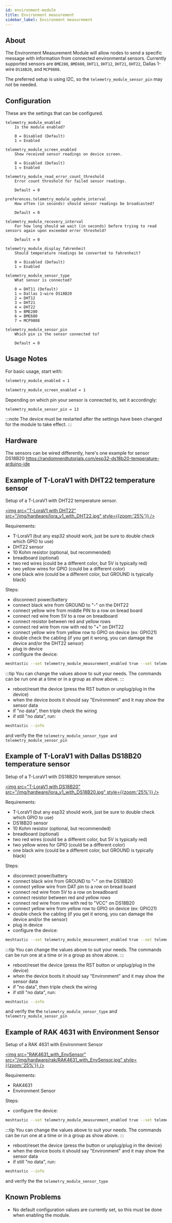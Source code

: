 ```yaml
---
id: environment-module
title: Environment measurement
sidebar_label: Environment measurement
---
```


## About

The Environment Measurement Module will allow nodes to send a specific message with information from connected environmental sensors. Currently supported sensors are `BME280`, `BME680`, `DHT11`, `DHT12`, `DHT21`, `DHT22`, Dallas 1-wire `DS18B20`, and `MCP9808`.

The preferred setup is using I2C, so the `telemetry_module_sensor_pin` may not be needed.

## Configuration

These are the settings that can be configured.

    telemetry_module_enabled
        Is the module enabled?

        0 = Disabled (Default)
        1 = Enabled

    telemetry_module_screen_enabled
        Show received sensor readings on device screen.

        0 = Disabled (Default)
        1 = Enabled

    telemetry_module_read_error_count_threshold
        Error count threshold for failed sensor readings.

        Default = 0

    preferences.telemetry_module_update_interval
        How often (in seconds) should sensor readings be broadcasted?

        Default = 0

    telemetry_module_recovery_interval
        For how long should we wait (in seconds) before trying to read sensors again upon exceeded error threshold?

        Default = 0

    telemetry_module_display_fahrenheit
        Should temperature readings be converted to fahrenheit?

        0 = Disabled (Default)
        1 = Enabled

    telemetry_module_sensor_type
        What sensor is connected?

        0 = DHT11 (Default)
        1 = Dallas 1-wire DS18B20
        2 = DHT12
        3 = DHT21
        4 = DHT22
        5 = BME280
        6 = BME680
        7 = MCP9808

    telemetry_module_sensor_pin
        Which pin is the sensor connected to?

        Default = 0

## Usage Notes

For basic usage, start with:

```bash
telemetry_module_enabled = 1

telemetry_module_screen_enabled = 1
```

Depending on which pin your sensor is connected to, set it accordingly:

```bash
telemetry_module_sensor_pin = 13
```

:::note
The device must be restarted after the settings have been changed for the module to take effect.
:::

## Hardware

The sensors can be wired differently, here's one example for sensor DS18B20 https://randomnerdtutorials.com/esp32-ds18b20-temperature-arduino-ide

## Example of T-LoraV1 with DHT22 temperature sensor

Setup of a T-LoraV1 with DHT22 temperature sensor.

[<img src="T-LoraV1 with DHT22" src="/img/hardware/lora_v1_with_DHT22.jpg" style={{zoom:'25%'}} />](/img/hardware/lora_v1_with_DHT22.jpg)

Requirements:

- T-LoraV1 (but any esp32 should work, just be sure to double check which GPIO to use)
- DHT22 sensor
- 10 Kohm resistor (optional, but recommended)
- breadboard (optional)
- two red wires (could be a different color, but 5V is typically red)
- two yellow wires for GPIO (could be a different color)
- one black wire (could be a different color, but GROUND is typically black)

Steps:

- disconnect power/battery
- connect black wire from GROUND to "-" on the DHT22
- connect yellow wire from middle PIN to a row on bread board
- connect red wire from 5V to a row on breadboard
- connect resistor between red and yellow rows
- connect red wire from row with red to "+" on DHT22
- connect yellow wire from yellow row to GPIO on device (ex: GPIO21)
- double check the cabling (if you get it wrong, you can damage the device and/or the DHT22 sensor)
- plug in device
- configure the device:

```bash
meshtastic --set telemetry_module_measurement_enabled true --set telemetry_module_screen_enabled true --set telemetry_module_update_interval 15 --set telemetry_module_display_farenheit true --set telemetry_module_sensor_type DHT22 --set telemetry_module_sensor_pin 21
```

:::tip
You can change the values above to suit your needs. The commands can be run one at a time or in a group as show above.
:::

- reboot/reset the device (press the RST button or unplug/plug in the device)
- when the device boots it should say "Environment" and it may show the sensor data
- if "no data", then triple check the wiring
- if still "no data", run:

```bash
meshtastic --info
```

and verify the the `telemetry_module_sensor_type and` `telemetry_module_sensor_pin`

## Example of T-LoraV1 with Dallas DS18B20 temperature sensor

Setup of a T-LoraV1 with DS18B20 temperature sensor.

[<img src="T-LoraV1 with DS18B20" src="/img/hardware/lora_v1_with_DS18B20.jpg" style={{zoom:'25%'}} />](/img/hardware/lora_v1_with_DS18B20.jpg)

Requirements:

- T-LoraV1 (but any esp32 should work, just be sure to double check which GPIO to use)
- DS18B20 sensor
- 10 Kohm resistor (optional, but recommended)
- breadboard (optional)
- two red wires (could be a different color, but 5V is typically red)
- two yellow wires for GPIO (could be a different color)
- one black wire (could be a different color, but GROUND is typically black)

Steps:

- disconnect power/battery
- connect black wire from GROUND to "-" on the DS18B20
- connect yellow wire from DAT pin to a row on bread board
- connect red wire from 5V to a row on breadboard
- connect resistor between red and yellow rows
- connect red wire from row with red to "VCC" on DS18B20
- connect yellow wire from yellow row to GPIO on device (ex: GPIO21)
- double check the cabling (if you get it wrong, you can damage the device and/or the sensor)
- plug in device
- configure the device:

```bash
meshtastic --set telemetry_module_measurement_enabled true --set telemetry_module_screen_enabled true --set telemetry_module_update_interval 15 --set telemetry_module_display_farenheit true --set telemetry_module_sensor_type DS18B20 --set telemetry_module_sensor_pin 21
```

:::tip
You can change the values above to suit your needs. The commands can be run one at a time or in a group as show above.
:::

- reboot/reset the device (press the RST button or unplug/plug in the device)
- when the device boots it should say "Environment" and it may show the sensor data
- if "no data", then triple check the wiring
- if still "no data", run:

```bash
meshtastic --info
```

and verify the the `telemetry_module_sensor_type` and `telemetry_module_sensor_pin`

## Example of RAK 4631 with Environment Sensor

Setup of a RAK 4631 with Environment Sensor

[<img src="RAK4631_with_EnvSensor" src="/img/hardware/rak/RAK4631_with_EnvSensor.jpg" style={{zoom:'25%'}} />](/img/hardware/rak/RAK4631_with_EnvSensor.jpg)

Requirements:

- RAK4631
- Environment Sensor

Steps:

- configure the device:

```bash
meshtastic --set telemetry_module_measurement_enabled true --set telemetry_module_screen_enabled true --set telemetry_module_update_interval 15 --set telemetry_module_display_farenheit true --set telemetry_module_sensor_type 6
```

:::tip
You can change the values above to suit your needs. The commands can be run one at a time or in a group as show above.
:::

- reboot/reset the device (press the button or unplug/plug in the device)
- when the device boots it should say "Environment" and it may show the sensor data
- if still "no data", run:

```bash
meshtastic --info
```

and verify the the `telemetry_module_sensor_type`

## Known Problems

- No default configuration values are currently set, so this must be done when enabling the module.
